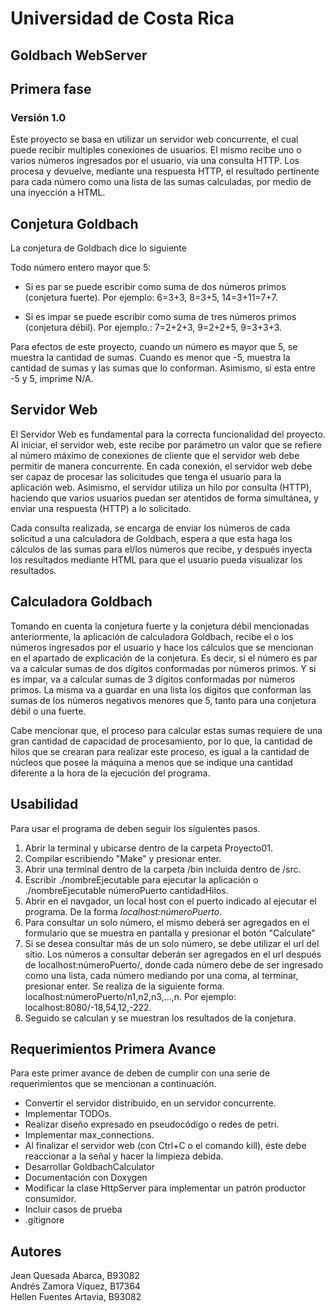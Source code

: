 # Universidad de Costa Rica

## Goldbach WebServer

## Primera fase

### Versión 1.0

Este proyecto se basa en utilizar un servidor web concurrente, el cual puede recibir multiples conexiones de usuarios. El mismo recibe uno o varios números ingresados por el usuario, vía una consulta HTTP. Los procesa y devuelve, mediante una respuesta HTTP, el resultado pertinente para cada número como una lista de las sumas calculadas, por medio de una inyección a HTML.

## Conjetura Goldbach

La conjetura de Goldbach dice lo siguiente

Todo número entero mayor que 5:

- Si es par se puede escribir como suma de dos números primos (conjetura fuerte). Por ejemplo: 6=3+3, 8=3+5, 14=3+11=7+7.

- Si es impar se puede escribir como suma de tres números primos (conjetura débil). Por ejemplo.: 7=2+2+3, 9=2+2+5, 9=3+3+3.

Para efectos de este proyecto, cuando un número es mayor que 5, se muestra la cantidad de sumas. Cuando es menor que -5, muestra la cantidad de sumas y las sumas que lo conforman. Asimismo, si esta entre -5 y 5, imprime N/A.

## Servidor Web

El Servidor Web es fundamental para la correcta funcionalidad del proyecto. Al iniciar, el servidor web, este recibe por parámetro un valor que se refiere al número máximo de conexiones de cliente que el servidor web debe permitir de manera concurrente. En cada conexión, el servidor web debe ser capaz de procesar las solicitudes que tenga el usuario para la aplicación web. Asimismo, el servidor utiliza un hilo por consulta (HTTP), haciendo que varios usuarios puedan ser atentidos de forma simultánea, y enviar una respuesta (HTTP) a lo solicitado. 

Cada consulta realizada, se encarga de enviar los números de cada solicitud a una calculadora de Goldbach, espera a que esta haga los cálculos de las sumas para el/los números que recibe, y después inyecta los resultados mediante HTML para que el usuario pueda visualizar los resultados.


## Calculadora Goldbach

Tomando en cuenta la conjetura fuerte y la conjetura débil mencionadas anteriormente, la aplicación de calculadora Goldbach, recibe el o los números ingresados por el usuario y hace los cálculos que se mencionan en el apartado de explicación de la conjetura. Es decir, si el número es par va a calcular sumas de dos dígitos conformadas por números primos. Y si es impar, va a calcular sumas de 3 dígitos conformadas por números primos. La misma va a guardar en una lista los dígitos que conforman las sumas de los números negativos menores que 5, tanto para una conjetura débil o una fuerte.

Cabe mencionar que, el proceso para calcular estas sumas requiere de una gran cantidad de capacidad de procesamiento, por lo que, la cantidad de hilos que se crearan para realizar este proceso, es igual a la cantidad de núcleos que posee la máquina a menos que se indique una cantidad diferente a la hora de la ejecución del programa.

## Usabilidad

Para usar el programa de deben seguir los siguientes pasos.

1. Abrir la terminal y ubicarse dentro de la carpeta Proyecto01.
2. Compilar escribiendo "Make" y presionar enter.
3. Abrir una terminal dentro de la carpeta /bin incluida dentro de /src.
4. Escribir ./nombreEjecutable para ejecutar la aplicación o ./nombreEjecutable númeroPuerto cantidadHilos.
5. Abrir en el navgador, un local host con el puerto indicado al ejecutar el programa. De la forma *localhost:númeroPuerto*.
6. Para consultar un solo número, el mismo deberá ser agregados en el formulario que se muestra en pantalla y presionar el botón "Calculate"
7. Si se desea consultar más de un solo número, se debe utilizar el url del sitio. Los números a consultar deberán ser agregados en el url después de localhost:númeroPuerto/, donde cada número debe de ser ingresado como una lista, cada número mediando por una coma, al terminar, presionar enter. Se realiza de la siguiente forma. localhost:númeroPuerto/n1,n2,n3,...,n. Por ejemplo: localhost:8080/-18,54,12,-222.
8. Seguido se calculan y se muestran los resultados de la conjetura. 

## Requerimientos Primera Avance

Para este primer avance de deben de cumplir con una serie de requerimientos que se mencionan a continuación. 

- Convertir el servidor distribuido, en un servidor concurrente.
- Implementar TODOs.
- Realizar diseño expresado en pseudocódigo o redes de petri.
- Implementar max_connections.
- Al finalizar el servidor web (con Ctrl+C o el comando kill), éste debe reaccionar a la señal y hacer la limpieza debida.
- Desarrollar GoldbachCalculator
- Documentación con Doxygen
- Modificar la clase HttpServer para implementar un patrón productor consumidor.
- Incluir casos de prueba
- .gitignore

## Autores

Jean Quesada Abarca, B93082\
Andrés Zamora Víquez, B17364\
Hellen Fuentes Artavia, B93082
